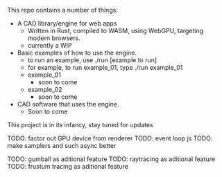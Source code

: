 This repo contains a number of things:
- A CAD library/engine for web apps
  - Written in Rust, compiled to WASM, using WebGPU, targeting modern browsers.
  - currently a WIP
- Basic examples of how to use the engine.
  - to run an example, use ./run [example to run]
  - for example, to run example_01, type ./run example_01
  - example_01
    - soon to come
  - example_02
    - soon to come
- CAD software that uses the engine.
  - Soon to come

This project is in its infancy, stay tuned for updates

TODO: factor out GPU device from renderer
TODO: event loop js
TODO: make samplers and such async better

TODO: gumball as aditional feature
TODO: raytracing as aditional feature
TODO: frustum tracing as aditional feature

